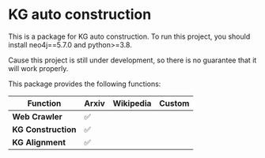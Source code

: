 # KG auto construction

This is a package for KG auto construction. To run this project, you should install neo4j==5.7.0 and python>=3.8.

Cause this project is still under development, so there is no guarantee that it will work properly.

This package provides the following functions:


| Function | Arxiv | Wikipedia | Custom |
| - | - | - | - |
| **Web Crawler** | ✅ |  |  |
| **KG Construction** | ✅ |  |
| **KG Alignment** | ✅ |  |